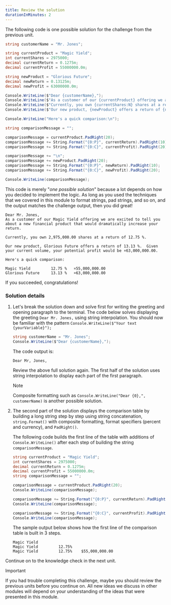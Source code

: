 ```yaml
---
title: Review the solution
durationInMinutes: 2
---
```


The following code is one possible solution for the challenge from the previous unit.

```c#
string customerName = "Mr. Jones";

string currentProduct = "Magic Yield";
int currentShares = 2975000;
decimal currentReturn = 0.1275m;
decimal currentProfit = 55000000.0m;

string newProduct = "Glorious Future";
decimal newReturn = 0.13125m;
decimal newProfit = 63000000.0m;

Console.WriteLine($"Dear {customerName},");
Console.WriteLine($"As a customer of our {currentProduct} offering we are excited to tell you about a new financial product that would dramatically increase your return.\n");
Console.WriteLine($"Currently, you own {currentShares:N} shares at a return of {currentReturn:P}.\n");
Console.WriteLine($"Our new product, {newProduct} offers a return of {newReturn:P}.  Given your current volume, your potential profit would be {newProfit:C}.\n");

Console.WriteLine("Here's a quick comparison:\n");

string comparisonMessage = "";

comparisonMessage = currentProduct.PadRight(20);
comparisonMessage += String.Format("{0:P}", currentReturn).PadRight(10);
comparisonMessage += String.Format("{0:C}", currentProfit).PadRight(20);

comparisonMessage += "\n";
comparisonMessage += newProduct.PadRight(20);
comparisonMessage += String.Format("{0:P}", newReturn).PadRight(10);
comparisonMessage += String.Format("{0:C}", newProfit).PadRight(20);

Console.WriteLine(comparisonMessage);
```

This code is merely "*one possible solution*" because a lot depends on how you decided to implement the logic. As long as you used the techniques that we covered in this module to format strings, pad strings, and so on, and the output matches the challenge output, then you did great!

```Output
Dear Mr. Jones,
As a customer of our Magic Yield offering we are excited to tell you about a new financial product that would dramatically increase your return.

Currently, you own 2,975,000.00 shares at a return of 12.75 %.

Our new product, Glorious Future offers a return of 13.13 %.  Given your current volume, your potential profit would be ¤63,000,000.00.

Here's a quick comparison:

Magic Yield         12.75 %   ¤55,000,000.00      
Glorious Future     13.13 %   ¤63,000,000.00  
```

If you succeeded, congratulations!

### Solution details

1. Let's break the solution down and solve first for writing the greeting and opening paragraph to the terminal. The code below solves displaying the greeting `Dear Mr. Jones,` using string interpolation. You should now be familiar with the pattern `Console.WriteLine($"Your text {yourVariable}");`

    ```csharp
    string customerName = "Mr. Jones";
    Console.WriteLine($"Dear {customerName},");
    ```

    The code output is:

    ```output
    Dear Mr, Jones,   
    ```

    Review the above full solution again. The first half of the solution uses string interpolation to display each part of the first paragraph.

    >[!NOTE]
    >Composite formatting such as `Console.WriteLine("Dear {0},", customerName)` is another possible solution.

1. The second part of the solution displays the comparison table by building a long string step by step using string concatenation, `string.Format()` with composite formatting, format specifiers (percent and currency), and `PadRight()`.
    
    The following code builds the first line of the table with additions of `Console.WriteLine()` after each step of building the string `comparisonMessage`.
    

    ```csharp
    string currentProduct = "Magic Yield";
    int currentShares = 2975000;
    decimal currentReturn = 0.1275m;
    decimal currentProfit = 55000000.0m;
    string comparisonMessage = "";
    
    comparisonMessage = currentProduct.PadRight(20);
    Console.WriteLine(comparisonMessage);
    
    comparisonMessage += String.Format("{0:P}", currentReturn).PadRight(10);
    Console.WriteLine(comparisonMessage);
    
    comparisonMessage += String.Format("{0:C}", currentProfit).PadRight(20);
    Console.WriteLine(comparisonMessage);
    ```
    
    The sample output below shows how the first line of the comparison table is built in 3 steps.
    
    ```output
    Magic Yield
    Magic Yield         12.75%
    Magic Yield         12.75%    $55,000,000.00
    ```

Continue on to the knowledge check in the next unit.

> [!IMPORTANT]
> If you had trouble completing this challenge, maybe you should review the previous units before you continue on. All new ideas we discuss in other modules will depend on your understanding of the ideas that were presented in this module.
